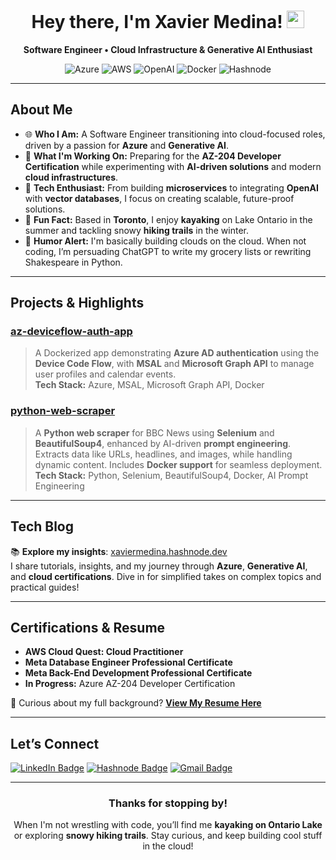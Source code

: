 <h1 align="center">Hey there, I'm Xavier Medina! <img src="https://media.giphy.com/media/hvRJCLFzcasrR4ia7z/giphy.gif" width="28"></h1>

<p align="center">
  <b>Software Engineer • Cloud Infrastructure & Generative AI Enthusiast</b>
</p>

<div align="center">
  <img src="https://img.shields.io/badge/Cloud-Azure-informational?style=flat&logo=microsoft-azure&color=0089D6" alt="Azure" />
  <img src="https://img.shields.io/badge/Cloud-AWS-informational?style=flat&logo=amazon-aws&color=232F3E" alt="AWS" />
  <img src="https://img.shields.io/badge/Gen%20AI-OpenAI-informational?style=flat&logo=openai&color=412991" alt="OpenAI" />
  <img src="https://img.shields.io/badge/Docker-CI%2FCD-blue?style=flat&logo=docker" alt="Docker" />
  <img src="https://img.shields.io/badge/Blog-Hashnode-blue?style=flat&logo=hashnode" alt="Hashnode" />
</div>

---

## About Me

- 🌐 **Who I Am:** A Software Engineer transitioning into cloud-focused roles, driven by a passion for **Azure** and **Generative AI**. 
- 🔭 **What I'm Working On:** Preparing for the **AZ-204 Developer Certification** while experimenting with **AI-driven solutions** and modern **cloud infrastructures**.
- 🌱 **Tech Enthusiast:** From building **microservices** to integrating **OpenAI** with **vector databases**, I focus on creating scalable, future-proof solutions.
- 🎉 **Fun Fact:** Based in **Toronto**, I enjoy **kayaking** on Lake Ontario in the summer and tackling snowy **hiking trails** in the winter.
- 🤭 **Humor Alert:** I'm basically building clouds on the cloud. When not coding, I’m persuading ChatGPT to write my grocery lists or rewriting Shakespeare in Python.

---

## Projects & Highlights

### [az-deviceflow-auth-app](https://github.com/xmedinavei/az-deviceflow-auth-app)
> A Dockerized app demonstrating **Azure AD authentication** using the **Device Code Flow**, with **MSAL** and **Microsoft Graph API** to manage user profiles and calendar events.  
> **Tech Stack:** Azure, MSAL, Microsoft Graph API, Docker

### [python-web-scraper](https://github.com/xmedinavei/python-web-scrapper)
> A **Python web scraper** for BBC News using **Selenium** and **BeautifulSoup4**, enhanced by AI-driven **prompt engineering**. Extracts data like URLs, headlines, and images, while handling dynamic content. Includes **Docker support** for seamless deployment.  
> **Tech Stack:** Python, Selenium, BeautifulSoup4, Docker, AI Prompt Engineering

---

## Tech Blog

📚 **Explore my insights**: [xaviermedina.hashnode.dev](https://xaviermedina.hashnode.dev/)  
I share tutorials, insights, and my journey through **Azure**, **Generative AI**, and **cloud certifications**. Dive in for simplified takes on complex topics and practical guides!

---

## Certifications & Resume

- **AWS Cloud Quest: Cloud Practitioner**  
- **Meta Database Engineer Professional Certificate**  
- **Meta Back-End Development Professional Certificate**  
- **In Progress:** Azure AZ-204 Developer Certification  

📄 Curious about my full background? [**View My Resume Here**](./XAVIER%20MEDINA%20-%20Resume%20-%20Software%20Engineer.pdf)  

---

## Let’s Connect

[<img src="https://img.shields.io/badge/LinkedIn-Connect-blue?style=flat&logo=linkedin" alt="LinkedIn Badge"/>](https://linkedin.com/in/xmedinavei)
[<img src="https://img.shields.io/badge/Blog-Hashnode-informational?style=flat&logo=hashnode" alt="Hashnode Badge"/>](https://xaviermedina.hashnode.dev/)
[<img src="https://img.shields.io/badge/Email-Contact%20Me-d14836?style=flat&logo=gmail&logoColor=white" alt="Gmail Badge"/>](mailto:xmedinavei@gmail.com)

---

<h3 align="center">Thanks for stopping by!</h3>
<p align="center">
  When I'm not wrestling with code, you’ll find me <strong>kayaking on Ontario Lake</strong> or exploring <strong>snowy hiking trails</strong>. 
  Stay curious, and keep building cool stuff in the cloud!
</p>
